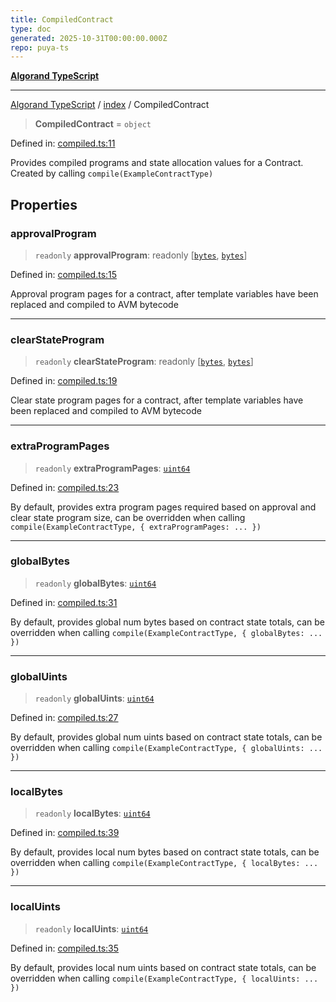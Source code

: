 ```yaml
---
title: CompiledContract
type: doc
generated: 2025-10-31T00:00:00.000Z
repo: puya-ts
---
```


[**Algorand TypeScript**](docs/_md/README)

---

[Algorand TypeScript](docs/_md/modules) / [index](/reference/algorand-typescript/api/index/readme/) / CompiledContract

> **CompiledContract** = `object`

Defined in: [compiled.ts:11](https://github.com/algorandfoundation/puya-ts/blob/main/packages/algo-ts/src/compiled.ts#L11)

Provides compiled programs and state allocation values for a Contract. Created by calling `compile(ExampleContractType)`

## Properties

### approvalProgram

> `readonly` **approvalProgram**: readonly \[[`bytes`](bytes), [`bytes`](bytes)\]

Defined in: [compiled.ts:15](https://github.com/algorandfoundation/puya-ts/blob/main/packages/algo-ts/src/compiled.ts#L15)

Approval program pages for a contract, after template variables have been replaced and compiled to AVM bytecode

---

### clearStateProgram

> `readonly` **clearStateProgram**: readonly \[[`bytes`](bytes), [`bytes`](bytes)\]

Defined in: [compiled.ts:19](https://github.com/algorandfoundation/puya-ts/blob/main/packages/algo-ts/src/compiled.ts#L19)

Clear state program pages for a contract, after template variables have been replaced and compiled to AVM bytecode

---

### extraProgramPages

> `readonly` **extraProgramPages**: [`uint64`](uint64)

Defined in: [compiled.ts:23](https://github.com/algorandfoundation/puya-ts/blob/main/packages/algo-ts/src/compiled.ts#L23)

By default, provides extra program pages required based on approval and clear state program size, can be overridden when calling `compile(ExampleContractType, { extraProgramPages: ... })`

---

### globalBytes

> `readonly` **globalBytes**: [`uint64`](uint64)

Defined in: [compiled.ts:31](https://github.com/algorandfoundation/puya-ts/blob/main/packages/algo-ts/src/compiled.ts#L31)

By default, provides global num bytes based on contract state totals, can be overridden when calling `compile(ExampleContractType, { globalBytes: ... })`

---

### globalUints

> `readonly` **globalUints**: [`uint64`](uint64)

Defined in: [compiled.ts:27](https://github.com/algorandfoundation/puya-ts/blob/main/packages/algo-ts/src/compiled.ts#L27)

By default, provides global num uints based on contract state totals, can be overridden when calling `compile(ExampleContractType, { globalUints: ... })`

---

### localBytes

> `readonly` **localBytes**: [`uint64`](uint64)

Defined in: [compiled.ts:39](https://github.com/algorandfoundation/puya-ts/blob/main/packages/algo-ts/src/compiled.ts#L39)

By default, provides local num bytes based on contract state totals, can be overridden when calling `compile(ExampleContractType, { localBytes: ... })`

---

### localUints

> `readonly` **localUints**: [`uint64`](uint64)

Defined in: [compiled.ts:35](https://github.com/algorandfoundation/puya-ts/blob/main/packages/algo-ts/src/compiled.ts#L35)

By default, provides local num uints based on contract state totals, can be overridden when calling `compile(ExampleContractType, { localUints: ... })`
